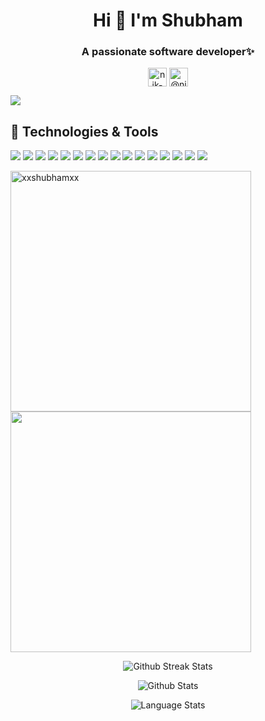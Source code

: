 <h1 align="center">Hi 👋 I'm Shubham</h1>
<h3 align="center">A passionate software developer✨</h3>

<p align="center">
<a href="https://www.linkedin.com/in/shubham-garg-181a7a1bb/" target="blank"><img align="center" src="https://cdn.jsdelivr.net/npm/simple-icons@3.0.1/icons/linkedin.svg" alt="nik-bhatt" height="30" width="30" /></a>
<a href="https://twitter.com/shubhamgarg9980" target="blank"><img align="center" src="https://cdn.jsdelivr.net/npm/simple-icons@3.0.1/icons/twitter.svg" alt="@nick_bhatt" height="30" width="30" /></a>
</p>

![](https://komarev.com/ghpvc/?username=xxshubhamxx&color=dc143c)

## 🔧 Technologies & Tools
![](https://img.shields.io/badge/OS-Linux-informational?style=flat&logo=linux&logoColor=white&color=2bbc8a)
![](https://img.shields.io/badge/Code-C++-informational?style=flat&logo=cplusplus&logoColor=white&color=2bbc8a)
![](https://img.shields.io/badge/Code-C-informational?style=flat&logo=c&logoColor=white&color=2bbc8a)
![](https://img.shields.io/badge/Editor-VSCode-informational?style=flat&logo=Visual-Studio-Code&logoColor=white&color=2bbc8a)
![](https://img.shields.io/badge/Code-HTML-informational?style=flat&logo=html5&logoColor=white&color=2bbc8a)
![](https://img.shields.io/badge/Code-CSS-informational?style=flat&logo=css3&logoColor=white&color=2bbc8a)
![](https://img.shields.io/badge/Code-PHP-informational?style=flat&logo=php&logoColor=white&color=2bbc8a)
![](https://img.shields.io/badge/Code-JavaScript-informational?style=flat&logo=javascript&logoColor=white&color=2bbc8a)
![](https://img.shields.io/badge/Code-Python-informational?style=flat&logo=python&logoColor=white&color=2bbc8a)
![](https://img.shields.io/badge/Editor-JupyterNotebook-informational?&style=flat&logo=Jupyter&logoColor=white&color=2bbc8a) 
![](https://img.shields.io/badge/Code-Flask-informational?style=flat&logo=flask&logoColor=white&color=2bbc8a) 
![](https://img.shields.io/badge/Database-OracleXE-informational?style=flat&logo=oracle&logoColor=white&color=2bbc8a)
![](https://img.shields.io/badge/DBMS-MySQL-informational?style=flat&logo=mysql&logoColor=white&color=2bbc8a) 
![](https://img.shields.io/badge/VersionControl-Git-informational?style=flat&logo=git&logoColor=white&color=2bbc8a) 
![](https://img.shields.io/badge/CodeHosting-GitHub-informational?style=flat&logo=github&logoColor=white&color=2bbc8a) 
![](https://img.shields.io/badge/Deployment-Heroku-information?style=flat&logo=heroku&logoColor=white&color=2bbc8a) 


<a href="https://github.com/xxshubhamxx/xxshubhamxx">
 <img align="center" width="385" src="https://github-readme-stats.vercel.app/api?username=xxshubhamxx&show_icons=true&theme=radical" alt="xxshubhamxx" />
</a>

<a href="https://github.com/xxshubhamxx/UID-Project">
  <img align="center" width="385" src="https://github-readme-stats.vercel.app/api/pin/?username=xxshubhamxx&repo=UID-Project&show_icons=true&theme=radical" />
</a>

<p align="center">
<img src="https://github-readme-streak-stats.herokuapp.com/?user=xxshubhamxx" alt="Github Streak Stats">
</p>

<p align="center">
<img src="https://github-readme-stats.vercel.app/api?username=xxshubhamxx" alt="Github Stats">
</p>


<p align="center">
<img src="https://github-readme-stats.vercel.app/api/top-langs/?username=xxshubhamxx" alt="Language Stats">
</p>
